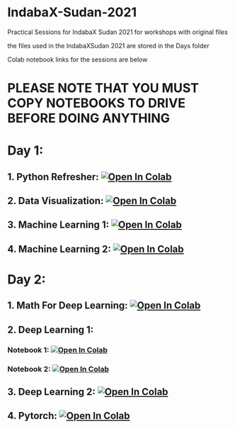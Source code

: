 # IndabaX-Sudan-2021
Practical Sessions for IndabaX Sudan 2021 for workshops with original files

the files used in the IndabaXSudan 2021 are stored in the Days folder

Colab notebook links for the sessions are below

# PLEASE NOTE THAT YOU MUST COPY NOTEBOOKS TO DRIVE BEFORE DOING ANYTHING

# Day 1:
## 1. Python Refresher: [![Open In Colab](https://colab.research.google.com/assets/colab-badge.svg)](https://colab.research.google.com/github/Ahmed-5/IndabaX-Sudan-2021/blob/master/2021/Workshops/Day1/1.Python_Refresher.ipynb)

## 2. Data Visualization: [![Open In Colab](https://colab.research.google.com/assets/colab-badge.svg)](https://colab.research.google.com/github/Ahmed-5/IndabaX-Sudan-2021/blob/master/2021/Workshops/Day1/2_Data_Visualization.ipynb)

## 3. Machine Learning 1: [![Open In Colab](https://colab.research.google.com/assets/colab-badge.svg)](https://colab.research.google.com/github/Ahmed-5/IndabaX-Sudan-2021/blob/master/2021/Workshops/Day1/3.Machine_Learning_1.ipynb)

## 4. Machine Learning 2: [![Open In Colab](https://colab.research.google.com/assets/colab-badge.svg)](https://colab.research.google.com/github/Ahmed-5/IndabaX-Sudan-2021/blob/master/2021/Workshops/Day1/4.Machine_Learning_2.ipynb)

# Day 2:
## 1. Math For Deep Learning: [![Open In Colab](https://colab.research.google.com/assets/colab-badge.svg)](https://colab.research.google.com/github/Ahmed-5/IndabaX-Sudan-2021/blob/master/2021/Workshops/Day2/1.Mathematics_for_Deep_Learning.ipynb)

## 2. Deep Learning 1: 
###      Notebook 1: [![Open In Colab](https://colab.research.google.com/assets/colab-badge.svg)](https://colab.research.google.com/github/Ahmed-5/IndabaX-Sudan-2021/blob/master/2021/Workshops/Day2/2.1.Deep_Learning_1.ipynb)
###      Notebook 2: [![Open In Colab](https://colab.research.google.com/assets/colab-badge.svg)](https://colab.research.google.com/github/Ahmed-5/IndabaX-Sudan-2021/blob/master/2021/Workshops/Day2/2.2.Deep_Learning_1.ipynb)

## 3. Deep Learning 2: [![Open In Colab](https://colab.research.google.com/assets/colab-badge.svg)](https://colab.research.google.com/github/Ahmed-5/IndabaX-Sudan-2021/blob/master/2021/Workshops/Day2/3.Deep_Learning_2.ipynb)

## 4. Pytorch: [![Open In Colab](https://colab.research.google.com/assets/colab-badge.svg)](https://colab.research.google.com/github/Ahmed-5/IndabaX-Sudan-2021/blob/master/2021/Workshops/Day2/4.Pytorch_feedforward_nets.ipynb)
